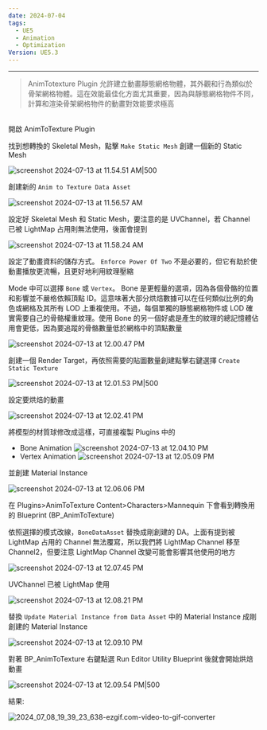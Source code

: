 ```yaml
---
date: 2024-07-04
tags:
  - UE5
  - Animation
  - Optimization
Version: UE5.3
---
```

---
>AnimTotexture Plugin 允許建立動畫靜態網格物體，其外觀和行為類似於骨架網格物體。這在效能最佳化方面尤其重要，因為與靜態網格物件不同，計算和渲染骨架網格物件的動畫對效能要求極高

<br>
開啟 AnimToTexture Plugin

找到想轉換的 Skeletal Mesh，點擊 `Make Static Mesh` 創建一個新的 Static Mesh

![screenshot 2024-07-13 at 11.54.51 AM|500](https://raw.githubusercontent.com/agin0634/DuriShen_DevNote/main/Archives/Images/screenshot%202024-07-13%20at%2011.54.51%20AM.jpg)

創建新的 `Anim to Texture Data Asset`

![screenshot 2024-07-13 at 11.56.57 AM](https://raw.githubusercontent.com/agin0634/DuriShen_DevNote/main/Archives/Images/screenshot%202024-07-13%20at%2011.56.57%20AM.jpg)

設定好 Skeletal Mesh 和 Static Mesh，要注意的是 UVChannel，若 Channel 已被 LightMap 占用則無法使用，後面會提到

![screenshot 2024-07-13 at 11.58.24 AM](https://raw.githubusercontent.com/agin0634/DuriShen_DevNote/main/Archives/Images/screenshot%202024-07-13%20at%2011.58.24%20AM.jpg)

設定了動畫資料的儲存方式。 `Enforce Power Of Two` 不是必要的，但它有助於使動畫播放更流暢，且更好地利用紋理壓縮

Mode 中可以選擇 `Bone` 或 `Vertex`。 Bone 是更輕量的選項，因為各個骨骼的位置和影響並不嚴格依賴頂點 ID。這意味著大部分烘焙數據可以在任何類似比例的角色或網格及其所有 LOD 上重複使用。不過，每個單獨的靜態網格物件或 LOD 確實需要自己的骨骼權重紋理。使用 Bone 的另一個好處是產生的紋理的總記憶體佔用會更低，因為要追蹤的骨骼數量低於網格中的頂點數量

![screenshot 2024-07-13 at 12.00.47 PM](https://raw.githubusercontent.com/agin0634/DuriShen_DevNote/main/Archives/Images/screenshot%202024-07-13%20at%2012.00.47%20PM.jpg)

創建一個 Render Target，再依照需要的貼圖數量創建點擊右鍵選擇 `Create Static Texture`

![screenshot 2024-07-13 at 12.01.53 PM|500](https://raw.githubusercontent.com/agin0634/DuriShen_DevNote/main/Archives/Images/screenshot%202024-07-13%20at%2012.01.53%20PM.jpg)

設定要烘焙的動畫

![screenshot 2024-07-13 at 12.02.41 PM](https://raw.githubusercontent.com/agin0634/DuriShen_DevNote/main/Archives/Images/screenshot%202024-07-13%20at%2012.02.41%20PM.jpg)

將模型的材質球修改成這樣，可直接複製 Plugins 中的
- Bone Animation
  ![screenshot 2024-07-13 at 12.04.10 PM](https://raw.githubusercontent.com/agin0634/DuriShen_DevNote/main/Archives/Images/screenshot%202024-07-13%20at%2012.04.10%20PM.jpg)
- Vertex Animation
  ![screenshot 2024-07-13 at 12.05.09 PM](https://raw.githubusercontent.com/agin0634/DuriShen_DevNote/main/Archives/Images/screenshot%202024-07-13%20at%2012.05.09%20PM.jpg)

並創建 Material Instance

![screenshot 2024-07-13 at 12.06.06 PM](https://raw.githubusercontent.com/agin0634/DuriShen_DevNote/main/Archives/Images/screenshot%202024-07-13%20at%2012.06.06%20PM.jpg)

在 Plugins>AnimToTexture Content>Characters>Mannequin 下會看到轉換用的 Blueprint (BP_AnimToTexture)

依照選擇的模式改線，`BoneDataAsset` 替換成剛創建的 DA。上面有提到被 LightMap 占用的 Channel 無法覆寫，所以我們將 LightMap Channel 移至 Channel2，但要注意 LightMap Channel 改變可能會影響其他使用的地方

![screenshot 2024-07-13 at 12.07.45 PM](https://raw.githubusercontent.com/agin0634/DuriShen_DevNote/main/Archives/Images/screenshot%202024-07-13%20at%2012.07.45%20PM.jpg)

UVChannel 已被 LightMap 使用

![screenshot 2024-07-13 at 12.08.21 PM](https://raw.githubusercontent.com/agin0634/DuriShen_DevNote/main/Archives/Images/screenshot%202024-07-13%20at%2012.08.21%20PM.jpg)

替換 `Update Material Instance from Data Asset` 中的 Material Instance 成剛創建的 Material Instance

![screenshot 2024-07-13 at 12.09.10 PM](https://raw.githubusercontent.com/agin0634/DuriShen_DevNote/main/Archives/Images/screenshot%202024-07-13%20at%2012.09.10%20PM.jpg)

對著 BP_AnimToTexture 右鍵點選 Run Editor Utility Blueprint 後就會開始烘焙動畫

![screenshot 2024-07-13 at 12.09.54 PM|500](https://raw.githubusercontent.com/agin0634/DuriShen_DevNote/main/Archives/Images/screenshot%202024-07-13%20at%2012.09.54%20PM.jpg)

結果:

![2024_07_08_19_39_23_638-ezgif.com-video-to-gif-converter](https://raw.githubusercontent.com/agin0634/DuriShen_DevNote/main/Archives/Images/2024_07_08_19_39_23_638-ezgif.com-video-to-gif-converter.gif)